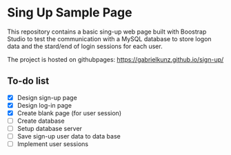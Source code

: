 # Sing Up Sample Page

This repository contains a basic sing-up web page built with Boostrap Studio to test the communication with a MySQL database to store logon data and the stard/end of login sessions for each user.

The project is hosted on githubpages: https://gabrielkunz.github.io/sign-up/

## To-do list

- [x] Design sign-up page
- [x] Design log-in page
- [x] Create blank page (for user session)
- [ ] Create database
- [ ] Setup database server
- [ ] Save sign-up user data to data base
- [ ] Implement user sessions
